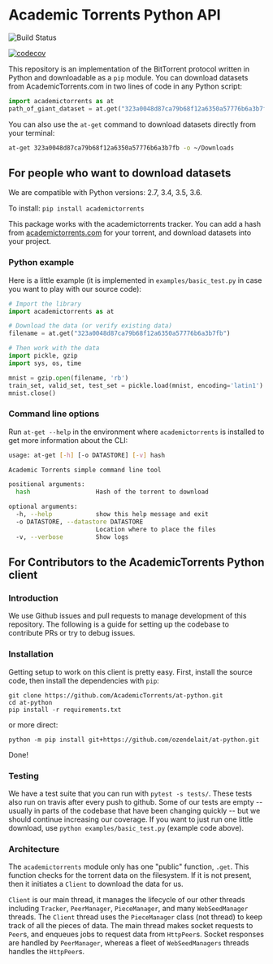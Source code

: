 # Academic Torrents Python API

![Build Status](https://github.com/AcademicTorrents/at-python/actions/workflows/tests.yml/badge.svg)

[![codecov](https://codecov.io/gh/AcademicTorrents/at-python/branch/master/graph/badge.svg)](https://codecov.io/gh/AcademicTorrents/at-python)

This repository is an implementation of the BitTorrent protocol written in Python and downloadable as a `pip` module. You can download datasets from AcademicTorrents.com in two lines of code in any Python script:
```python
import academictorrents as at
path_of_giant_dataset = at.get("323a0048d87ca79b68f12a6350a57776b6a3b7fb") # Download mnist dataset
```

You can also use the `at-get` command to download datasets directly from your terminal:

```bash
at-get 323a0048d87ca79b68f12a6350a57776b6a3b7fb -o ~/Downloads
```

## For people who want to download datasets

We are compatible with Python versions: 2.7, 3.4, 3.5, 3.6.

To install:
`pip install academictorrents`

This package works with the academictorrents tracker. You can add a hash from [academictorrents.com](academictorrents.com) for your torrent, and download datasets into your project.

### Python example

Here is a little example (it is implemented in `examples/basic_test.py` in case you want to play with our source code):
```python
# Import the library
import academictorrents as at

# Download the data (or verify existing data)
filename = at.get("323a0048d87ca79b68f12a6350a57776b6a3b7fb")

# Then work with the data
import pickle, gzip
import sys, os, time

mnist = gzip.open(filename, 'rb')
train_set, valid_set, test_set = pickle.load(mnist, encoding='latin1')
mnist.close()
```

### Command line options

Run `at-get --help` in the environment where `academictorrents` is installed to get more information about the CLI:

```bash
usage: at-get [-h] [-o DATASTORE] [-v] hash

Academic Torrents simple command line tool

positional arguments:
  hash                  Hash of the torrent to download

optional arguments:
  -h, --help            show this help message and exit
  -o DATASTORE, --datastore DATASTORE
                        Location where to place the files
  -v, --verbose         Show logs

```

## For Contributors to the AcademicTorrents Python client
### Introduction
We use Github issues and pull requests to manage development of this repository. The following is a guide for setting up the codebase to contribute PRs or try to debug issues.

### Installation
Getting setup to work on this client is pretty easy. First, install the source code, then install the dependencies with `pip`:

```
git clone https://github.com/AcademicTorrents/at-python.git
cd at-python
pip install -r requirements.txt
```

or more direct:

```
python -m pip install git+https://github.com/ozendelait/at-python.git
```

Done!

### Testing
We have a test suite that you can run with `pytest -s tests/`. These tests also run on travis after every push to github. Some of our tests are empty -- usually in parts of the codebase that have been changing quickly -- but we should continue increasing our coverage. If you want to just run one little download, use `python examples/basic_test.py` (example code above).

### Architecture
The `academictorrents` module only has one "public" function, `.get`. This function checks for the torrent data on the filesystem. If it is not present, then it initiates a `Client` to download the data for us.

`Client` is our main thread, it manages the lifecycle of our other threads including `Tracker`, `PeerManager`, `PieceManager`, and many `WebSeedManager` threads. The `Client` thread uses the `PieceManager` class (not thread) to keep track of all the pieces of data. The main thread makes socket requests to `Peer`s, and enqueues jobs to request data from `HttpPeer`s. Socket responses are handled by `PeerManager`, whereas a fleet of `WebSeedManagers` threads handles the `HttpPeer`s.
